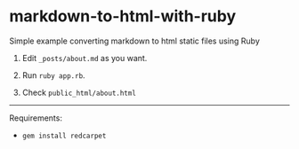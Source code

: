 # markdown-to-html-with-ruby
Simple example converting markdown to html static files using Ruby

1. Edit `_posts/about.md` as you want.

2. Run `ruby app.rb`.

3. Check `public_html/about.html`


---

Requirements:

- `gem install redcarpet`
